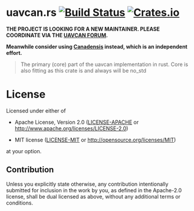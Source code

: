 # uavcan.rs [![Build Status](https://travis-ci.org/UAVCAN/uavcan.rs.svg?branch=master)](https://travis-ci.org/UAVCAN/uavcan.rs) [![Crates.io](https://img.shields.io/crates/UAVCAN/uavcan-core.svg)](https://crates.io/crates/uavcan-core)

**THE PROJECT IS LOOKING FOR A NEW MAINTAINER. PLEASE COORDINATE VIA THE [UAVCAN FORUM](http://forum.uavcan.org).**

**Meanwhile consider using [Canadensis](https://github.com/samcrow/canadensis) instead, which is an independent effort.**

> The primary (core) part of the uavcan implementation in rust. Core is also fitting as this crate is and always will be no_std

# License

Licensed under either of

- Apache License, Version 2.0 ([LICENSE-APACHE](LICENSE-APACHE) or
  http://www.apache.org/licenses/LICENSE-2.0)

- MIT license ([LICENSE-MIT](LICENSE-MIT) or http://opensource.org/licenses/MIT)

at your option.

## Contribution

Unless you explicitly state otherwise, any contribution intentionally submitted
for inclusion in the work by you, as defined in the Apache-2.0 license, shall be
dual licensed as above, without any additional terms or conditions.
